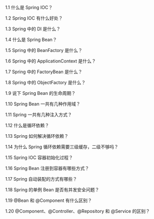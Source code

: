 1.1 什么是 Spring IOC？

1.2 Spring IOC 有什么好处？

1.3 Spring 中的 DI 是什么？

1.4 什么是 Spring Bean？

1.5 Spring 中的 BeanFactory 是什么？

1.6 Spring 中的 ApplicationContext 是什么？

1.7 Spring 中的 FactoryBean 是什么？

1.8 Spring 中的 ObjectFactory 是什么？

1.9 说下 Spring Bean 的生命周期？

1.10 Spring Bean 一共有几种作用域？

1.11 Spring 一共有几种注入方式？

1.12 什么是循环依赖？

1.13 Spring 如何解决循环依赖？

1.14 为什么 Spring 循环依赖需要三级缓存，二级不够吗？

1.15 Spring IOC 容器初始化过程？

1.16 Spring Bean 注册到容器有哪些方式？

1.17 Spring 自动装配的方式有哪些？

1.18 Spring 的单例 Bean 是否有并发安全问题？

1.19 @Bean 和 @Component 有什么区别？

1.20 @Component、@Controller、@Repository 和 @Service 的区别？